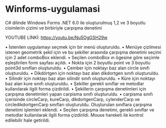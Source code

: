 # Winforms-uygulamasi
C# dilinde Windows Forms .NET 6.0 ile oluşturulmuş 1,2 ve 3 boyutlu cisimlerin çizimi ve birbiriyle çarpışma denetimi

YOUTUBE LİNKİ: https://youtu.be/Nu5OgGSH29w  

•	İstenilen uygulamayı seçmek için bir menü oluşturuldu.
•	Menüye çizilmesi istenen geometrik şekil için ve bu şekiller arasında çarpışma denetimi seçimi için 2 adet comboBox eklendi.
•	Seçilen comboBox ın ögesine göre seçimle eşleştirilen form sayfası açıldı.
•	Nokta için 2 boyutlu point ve 3 boyutlu point3d sınıfları oluşturuldu.
•	Çember için noktayı baz alan circle sınıfı oluşturuldu.
•	Dikdörtgen için noktayı baz alan dikdortgen sınıfı oluşturuldu.
•	Silindir için noktayı baz alan silindir sınıfı oluşturuldu.
•	Küre için noktayı baz alan kure sınıfı oluşturuldu.
•	Şekiller gerekli sınıflar ve metodlar kullanılarak ilgili forma çizdirildi.
•	Şekillerin çarpışma denetimleri için çarpışma denetimleri yapan carpisma sınıfı oluşturuldu.
•	carpisma sınıfı içerisinde circleCarp, kureCarp, dikdortgenCarp, cylenderCarp ve circledikdortgenCarp sınıfları oluşturuldu. Oluşturulan sınıflara çarpışma denetimi işlemleri eklendi.
•	Seçilen çarpışma denetimi, gerekli sınıflar ve metodlar kullanılarak ilgili forma çizdirildi. Mouse hareketi ile kontrol edilebilir hale getirildi.
